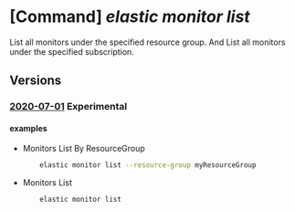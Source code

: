 # [Command] _elastic monitor list_

List all monitors under the specified resource group. And List all monitors under the specified subscription.

## Versions

### [2020-07-01](/Resources/mgmt-plane/L3N1YnNjcmlwdGlvbnMve30vcHJvdmlkZXJzL21pY3Jvc29mdC5lbGFzdGljL21vbml0b3Jz/2020-07-01.xml) **Experimental**

<!-- mgmt-plane /subscriptions/{}/providers/microsoft.elastic/monitors 2020-07-01 -->
<!-- mgmt-plane /subscriptions/{}/resourcegroups/{}/providers/microsoft.elastic/monitors 2020-07-01 -->

#### examples

- Monitors List By ResourceGroup
    ```bash
        elastic monitor list --resource-group myResourceGroup
    ```

- Monitors List
    ```bash
        elastic monitor list
    ```
